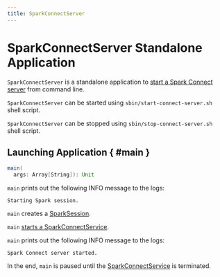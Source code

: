 ```yaml
---
title: SparkConnectServer
---
```


# SparkConnectServer Standalone Application

`SparkConnectServer` is a standalone application to [start a Spark Connect server](#main) from command line.

`SparkConnectServer` can be started using `sbin/start-connect-server.sh` shell script.

`SparkConnectServer` can be stopped using `sbin/stop-connect-server.sh` shell script.

## Launching Application { #main }

```scala
main(
  args: Array[String]): Unit
```

`main` prints out the following INFO message to the logs:

```text
Starting Spark session.
```

`main` creates a [SparkSession](../SparkSession.md).

`main` [starts a SparkConnectService](SparkConnectService.md#start).

`main` prints out the following INFO message to the logs:

```text
Spark Connect server started.
```

In the end, `main` is paused until the [SparkConnectService](SparkConnectService.md#server) is terminated.
